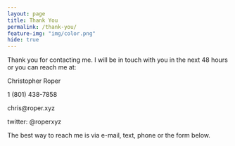 ```yaml
---
layout: page
title: Thank You
permalink: /thank-you/
feature-img: "img/color.png"
hide: true
---
```


<p>Thank you for contacting me. I will be in touch with you in the next 48 hours or you can reach me at:</p>
<p>Christopher Roper</p>
<p>1 (801) 438-7858</p>
<p>chris@roper.xyz</p>
<p>twitter: @roperxyz</p>

<p>The best way to reach me is via e-mail, text, phone or the form below.</p>
